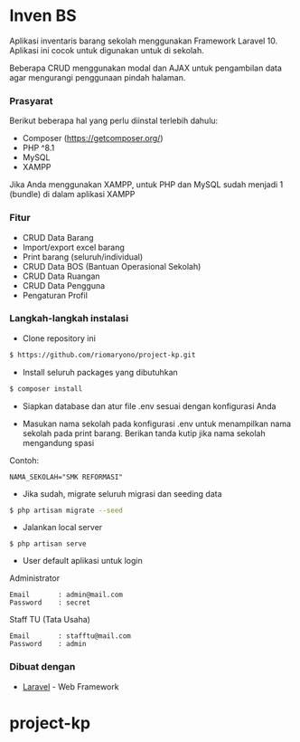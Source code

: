 # Inven BS

Aplikasi inventaris barang sekolah menggunakan Framework Laravel 10. Aplikasi ini cocok untuk digunakan untuk di sekolah.

Beberapa CRUD menggunakan modal dan AJAX untuk pengambilan data agar mengurangi penggunaan pindah halaman.

### Prasyarat

Berikut beberapa hal yang perlu diinstal terlebih dahulu:

-   Composer (https://getcomposer.org/)
-   PHP ^8.1
-   MySQL
-   XAMPP

Jika Anda menggunakan XAMPP, untuk PHP dan MySQL sudah menjadi 1 (bundle) di dalam aplikasi XAMPP

### Fitur

-   CRUD Data Barang
-   Import/export excel barang
-   Print barang (seluruh/individual)
-   CRUD Data BOS (Bantuan Operasional Sekolah)
-   CRUD Data Ruangan
-   CRUD Data Pengguna
-   Pengaturan Profil


### Langkah-langkah instalasi

-   Clone repository ini

```bash
$ https://github.com/riomaryono/project-kp.git
```

-   Install seluruh packages yang dibutuhkan

```bash
$ composer install
```

-   Siapkan database dan atur file .env sesuai dengan konfigurasi Anda

-   Masukan nama sekolah pada konfigurasi .env untuk menampilkan nama sekolah pada print barang. Berikan tanda kutip jika nama sekolah mengandung spasi

Contoh:

```
NAMA_SEKOLAH="SMK REFORMASI"
```

-   Jika sudah, migrate seluruh migrasi dan seeding data

```bash
$ php artisan migrate --seed
```

-   Jalankan local server

```
$ php artisan serve
```

-   User default aplikasi untuk login

Administrator

```
Email       : admin@mail.com
Password    : secret
```

Staff TU (Tata Usaha)

```
Email       : stafftu@mail.com
Password    : admin
```

### Dibuat dengan

-   [Laravel](https://laravel.com) - Web Framework
# project-kp
